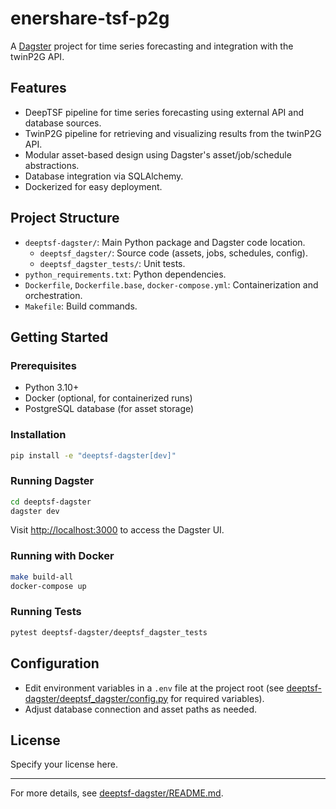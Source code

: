 # enershare-tsf-p2g

A [Dagster](https://dagster.io/) project for time series forecasting and integration with the twinP2G API.

## Features

- DeepTSF pipeline for time series forecasting using external API and database sources.
- TwinP2G pipeline for retrieving and visualizing results from the twinP2G API.
- Modular asset-based design using Dagster's asset/job/schedule abstractions.
- Database integration via SQLAlchemy.
- Dockerized for easy deployment.

## Project Structure

- `deeptsf-dagster/`: Main Python package and Dagster code location.
  - `deeptsf_dagster/`: Source code (assets, jobs, schedules, config).
  - `deeptsf_dagster_tests/`: Unit tests.
- `python_requirements.txt`: Python dependencies.
- `Dockerfile`, `Dockerfile.base`, `docker-compose.yml`: Containerization and orchestration.
- `Makefile`: Build commands.

## Getting Started

### Prerequisites

- Python 3.10+
- Docker (optional, for containerized runs)
- PostgreSQL database (for asset storage)

### Installation

```sh
pip install -e "deeptsf-dagster[dev]"
```

### Running Dagster

```sh
cd deeptsf-dagster
dagster dev
```

Visit [http://localhost:3000](http://localhost:3000) to access the Dagster UI.

### Running with Docker

```sh
make build-all
docker-compose up
```

### Running Tests

```sh
pytest deeptsf-dagster/deeptsf_dagster_tests
```

## Configuration

- Edit environment variables in a `.env` file at the project root (see [deeptsf-dagster/deeptsf_dagster/config.py](deeptsf-dagster/deeptsf_dagster/config.py) for required variables).
- Adjust database connection and asset paths as needed.

## License

Specify your license here.

---

For more details, see [deeptsf-dagster/README.md](deeptsf-dagster/README.md).
